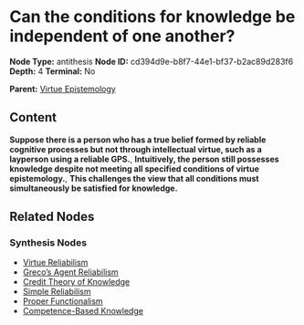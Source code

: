 # Can the conditions for knowledge be independent of one another?

**Node Type:** antithesis
**Node ID:** cd394d9e-b8f7-44e1-bf37-b2ac89d283f6
**Depth:** 4
**Terminal:** No

**Parent:** [Virtue Epistemology](virtue-epistemology-synthesis-8d609c74-8830-44ab-aa42-64bd567c8379.md)

## Content

**Suppose there is a person who has a true belief formed by reliable cognitive processes but not through intellectual virtue, such as a layperson using a reliable GPS.**, **Intuitively, the person still possesses knowledge despite not meeting all specified conditions of virtue epistemology.**, **This challenges the view that all conditions must simultaneously be satisfied for knowledge.**

## Related Nodes

### Synthesis Nodes

- [Virtue Reliabilism](virtue-reliabilism-synthesis-18dc118a-8b18-4706-8e4d-9ef2a2cc7992.md)
- [Greco’s Agent Reliabilism](grecos-agent-reliabilism-synthesis-b052eb4c-3a57-46a3-b02b-1b7a6af8f062.md)
- [Credit Theory of Knowledge](credit-theory-of-knowledge-synthesis-25c5daf5-ca0b-4fc3-a374-e2167fad90a9.md)
- [Simple Reliabilism](simple-reliabilism-synthesis-5fcfc6aa-e4e7-4f75-8387-631f5ba69706.md)
- [Proper Functionalism](proper-functionalism-synthesis-0d82ef46-3685-439b-bd3b-9448847df07c.md)
- [Competence-Based Knowledge](competence-based-knowledge-synthesis-29f7e0d1-378b-40fc-bbed-178d33b06daf.md)
